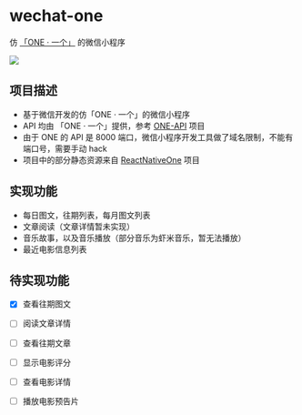 # wechat-one

仿 [「ONE · 一个」](http://www.wandoujia.com/apps/one.hh.oneclient) 的微信小程序

![](http://ww4.sinaimg.cn/large/006tNbRwgw1f9jbahmomdg308v0fqhdw.gif)

## 项目描述
- 基于微信开发的仿「ONE · 一个」的微信小程序
- API 均由 「ONE · 一个」提供，参考 [ONE-API](https://github.com/lipeiwei-szu/ONE-API) 项目
- 由于 ONE 的 API 是 8000 端口，微信小程序开发工具做了域名限制，不能有端口号，需要手动 hack 
- 项目中的部分静态资源来自 [ReactNativeOne](https://github.com/lipeiwei-szu/ReactNativeOne) 项目

## 实现功能
- 每日图文，往期列表，每月图文列表
- 文章阅读（文章详情暂未实现）
- 音乐故事，以及音乐播放（部分音乐为虾米音乐，暂无法播放）
- 最近电影信息列表

## 待实现功能
- [x] 查看往期图文
- [ ] 阅读文章详情
- [ ] 查看往期文章
- [ ] 显示电影评分
- [ ] 查看电影详情
- [ ] 播放电影预告片

